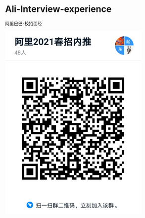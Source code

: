 # Ali-Interview-experience
阿里巴巴-校招面经

<img src="./img/dingding.jpg" width="438.5" height="592" alt="阿里春招内推" align=center>